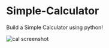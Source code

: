 # Simple-Calculator


Build a Simple Calculator using python!


![cal screenshot](https://user-images.githubusercontent.com/63442418/80995175-7982ba00-8e5b-11ea-9841-52f241f1880d.png)


